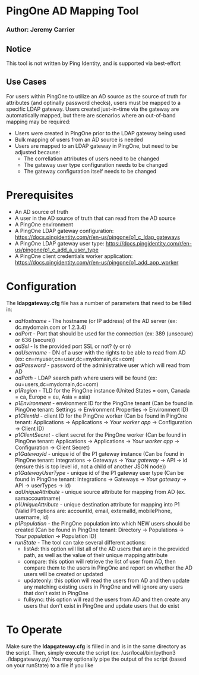 # PingOne AD Mapping Tool
### Author: Jeremy Carrier

## Notice
This tool is not written by Ping Identity, and is supported via best-effort

## Use Cases
For users within PingOne to utilize an AD source as the source of truth for attributes (and optinally password checks),
users must be mapped to a specific LDAP gateway.  Users created just-in-time via the gateway are automatically mapped, but
there are scenarios where an out-of-band mapping may be required:
- Users were created in PingOne prior to the LDAP gateway being used
- Bulk mapping of users from an AD source is needed
- Users are mapped to an LDAP gateway in PingOne, but need to be adjusted because:
    * The correllation attributes of users need to be changed
    * The gateway user type configuration needs to be changed
    * The gateway configuration itself needs to be changed

# Prerequisites
- An AD source of truth
- A user in the AD source of truth that can read from the AD source
- A PingOne environment
- A PingOne LDAP gateway configuration: https://docs.pingidentity.com/r/en-us/pingone/p1_c_ldap_gateways
- A PingOne LDAP gateway user type: https://docs.pingidentity.com/r/en-us/pingone/p1_c_add_a_user_type
- A PingOne client credentials worker application: https://docs.pingidentity.com/r/en-us/pingone/p1_add_app_worker

# Configuration
The **ldapgateway.cfg** file has a number of parameters that need to be filled in:
- *adHostname* - The hostname (or IP address) of the AD server (ex: dc.mydomain.com or 1.2.3.4)
- *adPort* - Port that should be used for the connection (ex: 389 (unsecure) or 636 (secure))
- *adSsl* - Is the provided port SSL or not? (y or n)
- *adUsername* - DN of a user with the rights to be able to read from AD (ex: cn=myuser,cn=user,dc=mydomain,dc=com)
- *adPassword* - password of the administrative user which will read from AD
- *adPath* - LDAP search path where users will be found (ex: ou=users,dc=mydomain,dc=com)
- *p1Region* - TLD for the PingOne instance (United States = com, Canada = ca, Europe = eu, Asia = asia)
- *p1Environment* - environment ID for the PingOne tenant (Can be found in PingOne tenant: Settings -> Environment Properties -> Environment ID)
- *p1ClientId* - client ID for the PingOne worker (Can be found in PingOne tenant: Applications -> Applications -> *Your worker app* -> Configuration -> Client ID)
- *p1ClientSecret* - client secret for the PingOne worker (Can be found in PingOne tenant: Applications -> Applications -> *Your worker app* -> Configuration -> Client Secret)
- *p1GatewayId* - unique id of the P1 gateway instance (Can be found in PingOne tenant: Integrations -> Gateways -> *Your gateway* -> API -> id (ensure this is top level id, not a child of another JSON node))
- *p1GatewayUserType* - unique id of the P1 gateway user type (Can be found in PingOne tenant: Integrations -> Gateways -> *Your gateway* -> API -> userTypes -> id)
- *adUniqueAttribute* - unique source attribute for mapping from AD (ex. samaccountname)
- *p1UniqueAttribute* - unique destination attribute for mapping into P1 (Valid P1 options are: accountId, email, externalId, mobilePhone, username, id)
- *p1Population* - the PingOne population into which NEW users should be created (Can be found in PingOne tenant: Directory -> Populations -> *Your population* -> Population ID)
- *runState* - The tool can take several different actions:
   - listAd: this option will list all of the AD users that are in the provided path, as well as the value of their unique mapping attribute
   - compare: this option will retrieve the list of user from AD, then compare them to the users in PingOne and report on whether the AD users will be created or updated
   - updateonly: this option will read the users from AD and then update any matching existing users in PingOne and will ignore any users that don't exist in PingOne
   - fullsync: this option will read the users from AD and then create any users that don't exist in PingOne and update users that do exist

# To Operate
Make sure the **ldapgateway.cfg** is filled in and is in the same directory as the script.  Then, simply execute the script (ex: /usr/local/bin/python3 ./ldapgateway.py)
You may optionally pipe the output of the script (based on your runState) to a file if you like
